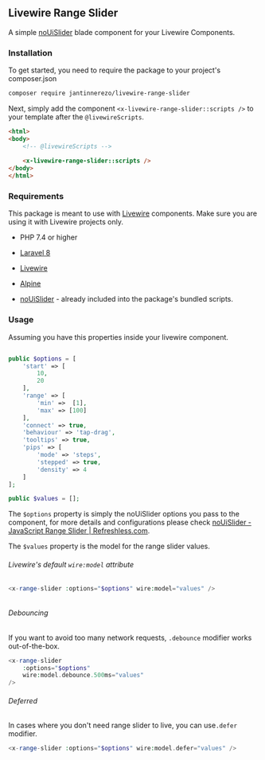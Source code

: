 ## Livewire Range Slider

A  simple [noUiSlider](https://github.com/leongersen/noUiSlider) blade component for your Livewire Components.



### Installation

To get started, you need to require the package to your project's composer.json

```bash
composer require jantinnerezo/livewire-range-slider
```

Next, simply add the component ``<x-livewire-range-slider::scripts />`` to your template after the ``@livewireScripts``.

```html
<html>
<body>
    <!-- @livewireScripts -->
    
    <x-livewire-range-slider::scripts />
</body>
</html>
```

### Requirements

This package is meant to use with [Livewire](https://laravel-livewire.com/) components. Make sure you are using it with Livewire projects only.

- PHP 7.4 or higher

- [Laravel 8](https://laravel.com/docs/8.x/installation)

- [Livewire](https://laravel-livewire.com/)

- [Alpine](https://alpinejs.dev)

- [noUiSlider](https://github.com/leongersen/noUiSlider) - already included into the package's bundled scripts.



### Usage

Assuming you have this properties inside your livewire component.

```php

public $options = [
    'start' => [
        10,
        20
    ],
    'range' => [
        'min' =>  [1],
        'max' => [100]
    ],
    'connect' => true,
    'behaviour' => 'tap-drag',
    'tooltips' => true,
    'pips' => [
        'mode' => 'steps',
        'stepped' => true,
        'density' => 4
    ]
];

public $values = [];
```

The `$options` property is simply the noUiSlider options you pass to the component, for more details and configurations please check [noUiSlider - JavaScript Range Slider | Refreshless.com](https://refreshless.com/nouislider/).

The `$values` property is the model for the range slider values.



###### Livewire's default ``wire:model`` attribute

```php
<x-range-slider :options="$options" wire:model="values" />
```

###### 

###### Debouncing

If you want to avoid too many network requests, ``.debounce`` modifier works out-of-the-box.

```php
<x-range-slider 
    :options="$options" 
    wire:model.debounce.500ms="values" 
/>
```



###### Deferred

In cases where you don't need range slider to live, you can use`.defer` modifier.

```php
<x-range-slider :options="$options" wire:model.defer="values" />
```
